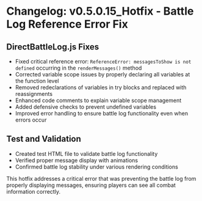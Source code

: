 # Changelog: v0.5.0.15_Hotfix - Battle Log Reference Error Fix

## DirectBattleLog.js Fixes
* Fixed critical reference error: `ReferenceError: messagesToShow is not defined` occurring in the `renderMessages()` method
* Corrected variable scope issues by properly declaring all variables at the function level
* Removed redeclarations of variables in try blocks and replaced with reassignments
* Enhanced code comments to explain variable scope management
* Added defensive checks to prevent undefined variables
* Improved error handling to ensure battle log functionality even when errors occur

## Test and Validation
* Created test HTML file to validate battle log functionality
* Verified proper message display with animations
* Confirmed battle log stability under various rendering conditions

This hotfix addresses a critical error that was preventing the battle log from properly displaying messages, ensuring players can see all combat information correctly.